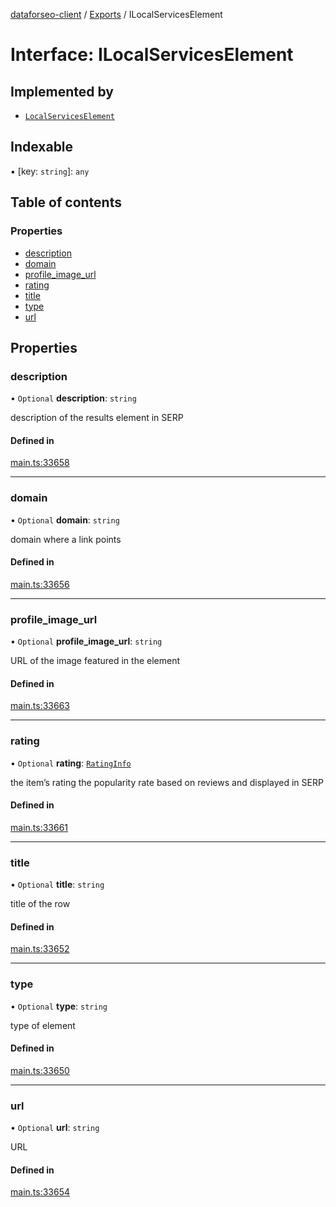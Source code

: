 [dataforseo-client](../README.md) / [Exports](../modules.md) / ILocalServicesElement

# Interface: ILocalServicesElement

## Implemented by

- [`LocalServicesElement`](../classes/LocalServicesElement.md)

## Indexable

▪ [key: `string`]: `any`

## Table of contents

### Properties

- [description](ILocalServicesElement.md#description)
- [domain](ILocalServicesElement.md#domain)
- [profile\_image\_url](ILocalServicesElement.md#profile_image_url)
- [rating](ILocalServicesElement.md#rating)
- [title](ILocalServicesElement.md#title)
- [type](ILocalServicesElement.md#type)
- [url](ILocalServicesElement.md#url)

## Properties

### description

• `Optional` **description**: `string`

description of the results element in SERP

#### Defined in

[main.ts:33658](https://github.com/dataforseo/TypeScriptClient/blob/7ca1aa4/main.ts#L33658)

___

### domain

• `Optional` **domain**: `string`

domain where a link points

#### Defined in

[main.ts:33656](https://github.com/dataforseo/TypeScriptClient/blob/7ca1aa4/main.ts#L33656)

___

### profile\_image\_url

• `Optional` **profile\_image\_url**: `string`

URL of the image featured in the element

#### Defined in

[main.ts:33663](https://github.com/dataforseo/TypeScriptClient/blob/7ca1aa4/main.ts#L33663)

___

### rating

• `Optional` **rating**: [`RatingInfo`](../classes/RatingInfo.md)

the item’s rating 
the popularity rate based on reviews and displayed in SERP

#### Defined in

[main.ts:33661](https://github.com/dataforseo/TypeScriptClient/blob/7ca1aa4/main.ts#L33661)

___

### title

• `Optional` **title**: `string`

title of the row

#### Defined in

[main.ts:33652](https://github.com/dataforseo/TypeScriptClient/blob/7ca1aa4/main.ts#L33652)

___

### type

• `Optional` **type**: `string`

type of element

#### Defined in

[main.ts:33650](https://github.com/dataforseo/TypeScriptClient/blob/7ca1aa4/main.ts#L33650)

___

### url

• `Optional` **url**: `string`

URL

#### Defined in

[main.ts:33654](https://github.com/dataforseo/TypeScriptClient/blob/7ca1aa4/main.ts#L33654)
